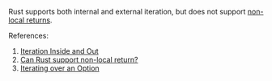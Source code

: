 Rust supports both internal and external iteration, but does not support [non-local returns](https://yehudakatz.com/2010/02/07/the-building-blocks-of-ruby/).

References:

1. [Iteration Inside and Out](https://journal.stuffwithstuff.com/2013/01/13/iteration-inside-and-out/)
2. [Can Rust support non-local return?](https://internals.rust-lang.org/t/can-rust-support-non-local-return/15929)
3. [Iterating over an Option](https://rust-unofficial.github.io/patterns/idioms/option-iter.html)
